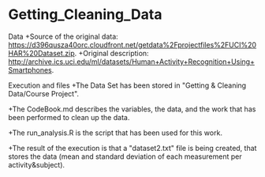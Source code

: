 # Getting_Cleaning_Data
Data 
+Source of the original data: https://d396qusza40orc.cloudfront.net/getdata%2Fprojectfiles%2FUCI%20HAR%20Dataset.zip.
+Original description: http://archive.ics.uci.edu/ml/datasets/Human+Activity+Recognition+Using+Smartphones.

Execution and files
+The Data Set has been stored in "Getting & Cleaning Data/Course Project".

+The CodeBook.md describes the variables, the data, and the work that has been performed to clean up the data.

+The run_analysis.R is the script that has been used for this work. 

+The result of the execution is that a "dataset2.txt" file is being created, 
that stores the data (mean and standard deviation of each measurement per activity&subject).
